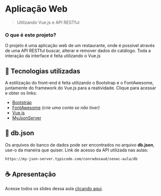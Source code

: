# Aplicação Web

> Utilizando Vue.js e API RESTful

### O que é este projeto?

O projeto é uma aplicação web de um restaurante, onde é possível através de uma API RESTful buscar, alterar e remover dados do catálogo. Toda a interação da interface é feita utilizando o Vue.js

## 🔨 Tecnologias utilizadas

A estilização do front-end é feita utilizando o Bootstrap e o FontAwesome, juntamente do framework do Vue.js para a reatividade.
Clique para acessar e obter os links:
* [Bootstrap]( https://getbootstrap.com/docs/5.1/getting-started/introduction/)
* [FontAwesome](https://fontawesome.com/start) _(crie uma conta se não tiver)_
* [Vue.js](https://vuejs.org/v2/guide/)
* [MyJsonServer](https://my-json-server.typicode.com/)

## 📑 db.json

Os arquivos do banco de dados pode ser encontrados no arquivo **db.json**, use-o da maneira que quiser.
Link de acesso da API utilizada nas aulas:
```
https://my-json-server.typicode.com/conradosaud/senac-aula/db
```


## ☕ Apresentação

Acesse todos os slides dessa aula [clicando aqui](https://docs.google.com/presentation/d/1hH8856i7OTpF9nPAgZ3Ufr3Uf0_DpGcG3-KxjrQH70E/edit?usp=sharing).

